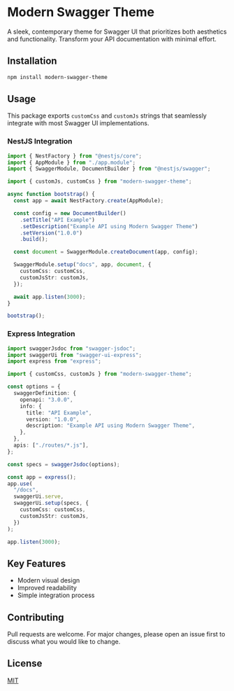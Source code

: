 # Modern Swagger Theme

A sleek, contemporary theme for Swagger UI that prioritizes both aesthetics and functionality. Transform your API documentation with minimal effort.

## Installation

```bash
npm install modern-swagger-theme
```

## Usage

This package exports `customCss` and `customJs` strings that seamlessly integrate with most Swagger UI implementations.

### NestJS Integration

```ts
import { NestFactory } from "@nestjs/core";
import { AppModule } from "./app.module";
import { SwaggerModule, DocumentBuilder } from "@nestjs/swagger";

import { customJs, customCss } from "modern-swagger-theme";

async function bootstrap() {
  const app = await NestFactory.create(AppModule);

  const config = new DocumentBuilder()
    .setTitle("API Example")
    .setDescription("Example API using Modern Swagger Theme")
    .setVersion("1.0.0")
    .build();

  const document = SwaggerModule.createDocument(app, config);

  SwaggerModule.setup("docs", app, document, {
    customCss: customCss,
    customJsStr: customJs,
  });

  await app.listen(3000);
}

bootstrap();
```

### Express Integration

```ts
import swaggerJsdoc from "swagger-jsdoc";
import swaggerUi from "swagger-ui-express";
import express from "express";

import { customCss, customJs } from "modern-swagger-theme";

const options = {
  swaggerDefinition: {
    openapi: "3.0.0",
    info: {
      title: "API Example",
      version: "1.0.0",
      description: "Example API using Modern Swagger Theme",
    },
  },
  apis: ["./routes/*.js"],
};

const specs = swaggerJsdoc(options);

const app = express();
app.use(
  "/docs",
  swaggerUi.serve,
  swaggerUi.setup(specs, {
    customCss: customCss,
    customJsStr: customJs,
  })
);

app.listen(3000);
```

## Key Features

- Modern visual design
- Improved readability
- Simple integration process

## Contributing

Pull requests are welcome. For major changes, please open an issue first to discuss what you would like to change.

## License

[MIT](https://choosealicense.com/licenses/mit/)

